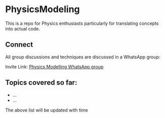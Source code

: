# PhysicsModeling

This is a repo for Physics enthusiasts particularly for translating concepts into actual code.

## Connect

All group discussions and techniques are discussed in a WhatsApp group:

Invite Link:  [Physics Modelling WhatsApp group](https://chat.whatsapp.com/DNgm19bmqdYLKP5tBk5nzi)

## Topics covered so far:

- ...
- ...

The above list will be updated with time